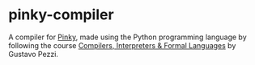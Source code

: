 # pinky-compiler

A compiler for [Pinky](https://pinky-lang.org/), made using the Python programming language by following the course [Compilers, Interpreters & Formal Languages](https://pikuma.com/courses/create-a-programming-language-compiler) by Gustavo Pezzi.
